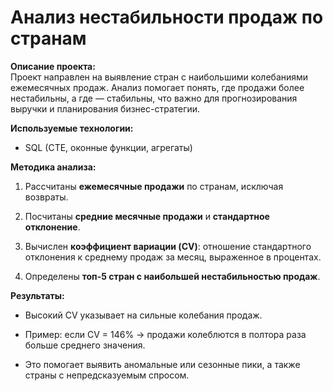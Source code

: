 # Анализ нестабильности продаж по странам

**Описание проекта:**  
Проект направлен на выявление стран с наибольшими колебаниями ежемесячных продаж. Анализ помогает понять, где продажи более нестабильны, а где — стабильны, что важно для прогнозирования выручки и планирования бизнес-стратегии.

**Используемые технологии:**

- SQL (CTE, оконные функции, агрегаты)


**Методика анализа:**

1. Рассчитаны **ежемесячные продажи** по странам, исключая возвраты.
    
2. Посчитаны **средние месячные продажи** и **стандартное отклонение**.
    
3. Вычислен **коэффициент вариации (CV)**: отношение стандартного отклонения к среднему продаж за месяц, выраженное в процентах.
    
4. Определены **топ-5 стран с наибольшей нестабильностью продаж**.

**Результаты:**

- Высокий CV указывает на сильные колебания продаж.
    
- Пример: если CV = 146% → продажи колеблются в полтора раза больше среднего значения.
    
- Это помогает выявить аномальные или сезонные пики, а также страны с непредсказуемым спросом.
